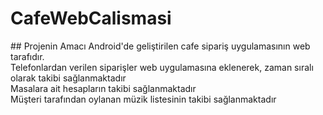# CafeWebCalismasi
﻿## Projenin Amacı
Android'de geliştirilen cafe sipariş uygulamasının web tarafıdır. <br>
Telefonlardan verilen siparişler web uygulamasına eklenerek, zaman sıralı olarak takibi sağlanmaktadır <br>
Masalara ait hesapların takibi sağlanmaktadır <br>
Müşteri tarafından oylanan müzik listesinin takibi sağlanmaktadır <br>
